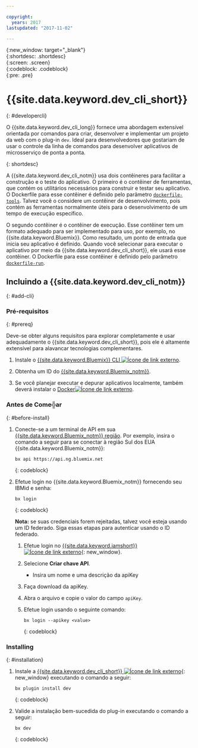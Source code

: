 ```yaml
---

copyright:
  years: 2017
lastupdated: "2017-11-02"

---
```

{:new_window: target="_blank"}  
{:shortdesc: .shortdesc}  
{:screen: .screen}  
{:codeblock: .codeblock}  
{:pre: .pre}  

# {{site.data.keyword.dev_cli_short}}
{: #developercli}	

O {{site.data.keyword.dev_cli_long}} fornece uma abordagem extensível orientada por comandos para criar, desenvolver e implementar um projeto da web com o plug-in `dev`. Ideal para desenvolvedores que gostariam de usar o controle da linha de comandos para desenvolver aplicativos de microsserviço de ponta a ponta.

{: shortdesc}

A {{site.data.keyword.dev_cli_notm}} usa dois contêineres para facilitar a construção e o teste do aplicativo. O primeiro é o contêiner de ferramentas, que contém os utilitários necessários para construir e testar seu aplicativo. O Dockerfile para esse contêiner é definido pelo parâmetro [`dockerfile-tools`](#command-parameters). Talvez você o considere um contêiner de desenvolvimento, pois contém as ferramentas normalmente úteis para o desenvolvimento de um tempo de execução específico.

O segundo contêiner é o contêiner de execução. Esse contêiner tem um formato adequado para ser implementado para uso, por exemplo, no {{site.data.keyword.Bluemix}}. Como resultado, um ponto de entrada que inicia seu aplicativo é definido. Quando você selecionar para executar o aplicativo por meio da {{site.data.keyword.dev_cli_short}}, ele usará esse contêiner. O Dockerfile para esse contêiner é definido pelo parâmetro [`dockerfile-run`](#run-parameters).


## Incluindo a {{site.data.keyword.dev_cli_notm}}
{: #add-cli}


### Pré-requisitos
{: #prereq}

Deve-se obter alguns requisitos para explorar completamente e usar adequadamente o {{site.data.keyword.dev_cli_short}}, pois ele é altamente extensível para alavancar tecnologias complementares.

<!--1. Install the [Cloud Foundry CLI ![External link icon](../icons/launch-glyph.svg "External link icon")](https://github.com/cloudfoundry/cli#getting-started "External link icon").-->

1. Instale o [{{site.data.keyword.Bluemix}} CLI ![Ícone de link externo](../icons/launch-glyph.svg "Ícone de link externo")](http://clis.ng.bluemix.net/ui/home.html "Ícone de link externo").

2. Obtenha um ID do [{{site.data.keyword.Bluemix_notm}}](https://www.bluemix.net).

3. Se você planejar executar e depurar aplicativos localmente, também deverá instalar o [Docker![Ícone de link externo](../icons/launch-glyph.svg "Ícone de link externo")](https://www.docker.com/get-docker "Ícone de link externo").


### Antes de Come╬ar
{: #before-install}

1. Conecte-se a um terminal de API em sua [{{site.data.keyword.Bluemix_notm}} região](/docs/overview/whatisbluemix.html#ov_intro_reg). Por exemplo, insira o comando a seguir para se conectar à região Sul dos EUA {{site.data.keyword.Bluemix_notm}}:

	```
	bx api https://api.ng.bluemix.net
	```
	{: codeblock}
	
2. Efetue login no {{site.data.keyword.Bluemix_notm}} fornecendo seu IBMid e senha:

	```
	bx login
	```
	{: codeblock}
	
	**Nota:** se suas credenciais forem rejeitadas, talvez você esteja usando um ID federado. Siga essas etapas para autenticar usando o ID federado.
	
	<!-- 
	POINT TO IBM CLOUD CLI LOG IN DOCUMENTATION !!!
	
	This link does not work in production yet --> 
	
	1. Efetue login no [{{site.data.keyword.iamshort}} ![Ícone de link externo](../icons/launch-glyph.svg "Ícone de link externo")](https://www.bluemix.net/iam/#/apikeys "Ícone de link externo"){: new_window}.
	2. Selecione **Criar chave API**.
		* Insira um nome e uma descrição da apiKey
	3. Faça download da apiKey.
	4. Abra o arquivo e copie o valor do campo `apiKey`.
	5. Efetue login usando o seguinte comando:
	 
		```
		bx login --apikey <value>
		```
		{: codeblock}


### Installing
{: #installation}

1. Instale a [{{site.data.keyword.dev_cli_short}} ![Ícone de link externo](../icons/launch-glyph.svg "Ícone de link externo")](/docs/cli/reference/bluemix_cli/index.html#install_plug-in "Ícone de link externo"){: new_window} executando o comando a seguir:
 
	```
	bx plugin install dev
	```
	{: codeblock}

2. 	Valide a instalação bem-sucedida do plug-in executando o comando a seguir:  
 
	```
	bx dev
	```
	{: codeblock}



